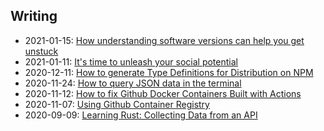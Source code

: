 ## Writing


* 2021-01-15: [How understanding software versions can help you get unstuck](https://dev.to/davidmaceachern/how-understanding-sofware-versions-can-help-you-get-unstuck-33k7)
* 2021-01-11: [It's time to unleash your social potential ](https://dev.to/davidmaceachern/it-s-time-to-unleash-your-social-potential-17jg)
* 2020-12-11: [How to generate Type Definitions for Distribution on NPM](https://dev.to/davidmaceachern/how-to-generate-type-definitions-for-distribution-on-npm-31mj)
* 2020-11-24: [How to query JSON data in the terminal](https://dev.to/davidmaceachern/how-to-query-json-data-in-the-terminal-3gin)
* 2020-11-12: [How to fix Github Docker Containers Built with Actions](https://dev.to/davidmaceachern/how-to-fix-github-docker-containers-built-with-actions-162k)
* 2020-11-07: [Using Github Container Registry](https://dev.to/davidmaceachern/using-github-container-registry-15m0)
* 2020-09-09: [Learning Rust: Collecting Data from an API](https://davidmaceachern.com/posts/collecting-data-from-an-api)
